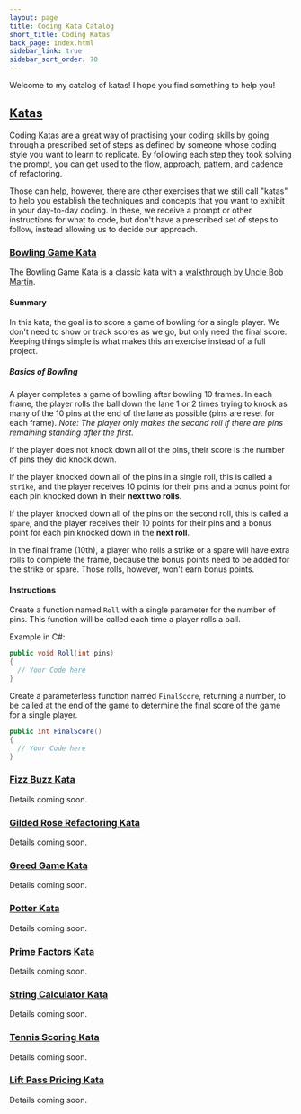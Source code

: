 ```yaml
---
layout: page
title: Coding Kata Catalog
short_title: Coding Katas
back_page: index.html
sidebar_link: true
sidebar_sort_order: 70
---
```


Welcome to my catalog of katas! I hope you find something to help you!

## [Katas](#katas)

Coding Katas are a great way of practising your coding skills by going through a prescribed set of steps as defined by someone whose coding style you want to learn to replicate. By following each step they took solving the prompt, you can get used to the flow, approach, pattern, and cadence of refactoring.

Those can help, however, there are other exercises that we still call "katas" to help you establish the techniques and concepts that you want to exhibit in your day-to-day coding. In these, we receive a prompt or other instructions for what to code, but don't have a prescribed set of steps to follow, instead allowing us to decide our approach.

### [Bowling Game Kata](#bowling-game-kata)

The Bowling Game Kata is a classic kata with a [walkthrough by Uncle Bob Martin](http://butunclebob.com/ArticleS.UncleBob.TheBowlingGameKata).

#### Summary

In this kata, the goal is to score a game of bowling for a single player. We don't need to show or track scores as we go, but only need the final score. Keeping things simple is what makes this an exercise instead of a full project.

##### Basics of Bowling

A player completes a game of bowling after bowling 10 frames. In each frame, the player rolls the ball down the lane 1 or 2 times trying to knock as many of the 10 pins at the end of the lane as possible (pins are reset for each frame). *Note: The player only makes the second roll if there are pins remaining standing after the first.*

If the player does not knock down all of the pins, their score is the number of pins they did knock down.

If the player knocked down all of the pins in a single roll, this is called a `strike`, and the player receives 10 points for their pins and a bonus point for each pin knocked down in their **next two rolls**.

If the player knocked down all of the pins on the second roll, this is called a `spare`, and the player receives their 10 points for their pins and a bonus point for each pin knocked down in the **next roll**.

In the final frame (10th), a player who rolls a strike or a spare will have extra rolls to complete the frame, because the bonus points need to be added for the strike or spare. Those rolls, however, won't earn bonus points.

#### Instructions

Create a function named `Roll` with a single parameter for the number of pins. This function will be called each time a player rolls a ball.

Example in C#:

```cs
public void Roll(int pins)
{
  // Your Code here
}
```

Create a parameterless function named `FinalScore`, returning a number, to be called at the end of the game to determine the final score of the game for a single player.

```cs
public int FinalScore()
{
  // Your Code here
}
```

### [Fizz Buzz Kata](#fizz-buzz-kata)

Details coming soon.

### [Gilded Rose Refactoring Kata](#gilded-rose-refactoring-kata)

Details coming soon.

### [Greed Game Kata](#greed-game-kata)

Details coming soon.

### [Potter Kata](#potter-kata)

Details coming soon.

### [Prime Factors Kata](#prime-factors-kata)

Details coming soon.

### [String Calculator Kata](#string-calculator-kata)

Details coming soon.

### [Tennis Scoring Kata](#tennis-scoring-kata)

Details coming soon.

### [Lift Pass Pricing Kata](#lift-pass-pricing-kata)

Details coming soon.
